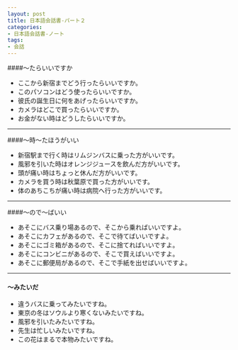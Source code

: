 ```yaml
---
layout: post
title: 日本語会話書-パート２
categories:
- 日本語会話書-ノート
tags:
- 会話
---
```

####〜たらいいですか
* ここから新宿までどう行ったらいいですか。
* このパソコンはどう使ったらいいですか。
* 彼氏の誕生日に何をあげったらいいですか。
* カメラはどこで買ったらいいですか。
* お金がない時はどうしたらいいですか。

---
####〜時〜たほうがいい
* 新宿駅まで行く時はリムジンバスに乗った方がいいです。
* 風邪を引いた時はオレンジジュースを飲んだ方がいいです。
* 頭が痛い時はちょっと休んだ方がいいです。
* カメラを買う時は秋葉原で買った方がいいです。
* 体のあちこちが痛い時は病院へ行った方がいいです。

---
####〜ので〜ばいい

* あそこにバス乗り場あるので、そこから乗ればいいですよ。
* あそこにカフェがあるので、そこで待てばいいですよ。
* あそこにゴミ箱があるので、そこに捨てればいいですよ。
* あそこにコンビニがあるので、そこで買えばいいですよ。
* あそこに郵便局があるので、そこで手紙を出せばいいですよ。

---
#### 〜みたいだ
* 違うバスに乗ってみたいですね。
* 東京の冬はソウルより寒くないみたいですね。
* 風邪を引いたみたいですね。
* 先生は忙しいみたいですね。
* この花はまるで本物みたいですね。
